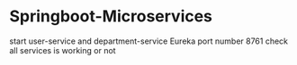 # Springboot-Microservices
start user-service and department-service 
Eureka port number 8761
check all services is working or not 
